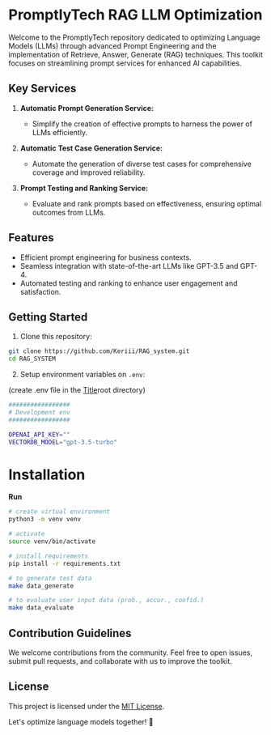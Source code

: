 # PromptlyTech RAG LLM Optimization

Welcome to the PromptlyTech repository dedicated to optimizing Language Models (LLMs) through advanced Prompt Engineering and the implementation of Retrieve, Answer, Generate (RAG) techniques. This toolkit focuses on streamlining prompt services for enhanced AI capabilities.

## Key Services
1. **Automatic Prompt Generation Service:**
   - Simplify the creation of effective prompts to harness the power of LLMs efficiently.

2. **Automatic Test Case Generation Service:**
   - Automate the generation of diverse test cases for comprehensive coverage and improved reliability.

3. **Prompt Testing and Ranking Service:**
   - Evaluate and rank prompts based on effectiveness, ensuring optimal outcomes from LLMs.

## Features
- Efficient prompt engineering for business contexts.
- Seamless integration with state-of-the-art LLMs like GPT-3.5 and GPT-4.
- Automated testing and ranking to enhance user engagement and satisfaction.

## Getting Started

1. Clone this repository:

```sh
git clone https://github.com/Keriii/RAG_system.git
cd RAG_SYSTEM
```

2. Setup environment variables on `.env`:

(create .env file in the [Title](Makefile)root directory)

```bash
#################
# Development env
#################

OPENAI_API_KEY=""
VECTORDB_MODEL="gpt-3.5-turbo"
```


# Installation

**Run**

```bash
# create virtual environment
python3 -m venv venv

# activate
source venv/bin/activate

# install requirements
pip install -r requirements.txt

# to generate test data
make data_generate

# to evaluate user input data (prob., accur., confid.)
make data_evaluate
```

## Contribution Guidelines
We welcome contributions from the community. Feel free to open issues, submit pull requests, and collaborate with us to improve the toolkit.

## License
This project is licensed under the [MIT License](LICENSE.md).

Let's optimize language models together! 🚀
